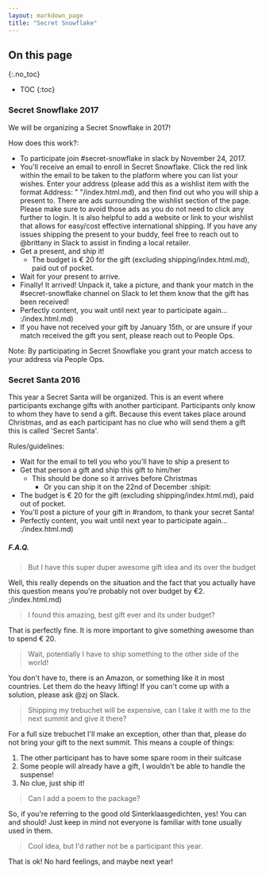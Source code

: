 ```yaml
---
layout: markdown_page
title: "Secret Snowflake"
---
```


## On this page
{:.no_toc}

- TOC
{:toc}

### Secret Snowflake 2017

We will be organizing a Secret Snowflake in 2017!

How does this work?:
- To participate join #secret-snowflake in slack by November 24, 2017.
- You'll receive an email to enroll in Secret Snowflake. Click the red link within the email to be taken to the platform where you can list your wishes. Enter your address (please add this as a wishlist item with the format Address: " "/index.html.md), and then find out who you will ship a present to. There are ads surrounding the wishlist section of the page. Please make sure to avoid those ads as you do not need to click any further to login. It is also helpful to add a website or link to your wishlist that allows for easy/cost effective international shipping. If you have any issues shipping the present to your buddy, feel free to reach out to @brittany in Slack to assist in finding a local retailer.  
- Get a present, and ship it!
  * The budget is € 20 for the gift (excluding shipping/index.html.md), paid out of pocket.
- Wait for your present to arrive.
- Finally! It arrived! Unpack it, take a picture, and thank your match in the #secret-snowflake channel on Slack to let them know that the gift has been received!
- Perfectly content, you wait until next year to participate again... :/index.html.md)
- If you have not received your gift by January 15th, or are unsure if your match received the gift you sent, please reach out to People Ops.

Note: By participating in Secret Snowflake you grant your match access to your address via People Ops.

### Secret Santa 2016

This year a Secret Santa will be organized. This is an event where participants exchange gifts with another participant. Participants only know to whom they have to send a gift. Because this event takes place around Christmas, and as each participant has no clue who will send them a gift this is called 'Secret Santa'.

Rules/guidelines:
- Wait for the email to tell you who you'll have to ship a present to
- Get that person a gift and ship this gift to him/her
  - This should be done so it arrives before Christmas
    - Or you can ship it on the 22nd of December :shipit:
- The budget is € 20 for the gift (excluding shipping/index.html.md), paid out of pocket.
- You'll post a picture of your gift in #random, to thank your secret Santa!
- Perfectly content, you wait until next year to participate again... :/index.html.md)

##### F.A.Q.

> But I have this super duper awesome gift idea and its over the budget

Well, this really depends on the situation and the fact that you actually have this question means you're probably not over budget by €2. ;/index.html.md)

> I found this amazing, best gift ever and its under budget?

That is perfectly fine. It is more important to give something awesome than to spend € 20.

> Wait, potentially I have to ship something to the other side of the world!

You don't have to, there is an Amazon, or something like it in most countries. Let them do the heavy lifting! If you can't come up with a solution, please ask @zj on Slack.

> Shipping my trebuchet will be expensive, can I take it with me to the next summit and give it there?

For a full size trebuchet I'll make an exception, other than that, please do not bring your gift to the next summit. This means a couple of things:
1. The other participant has to have some spare room in their suitcase
1. Some people will already have a gift, I wouldn't be able to handle the suspense!
1. No clue, just ship it!

> Can I add a poem to the package?

So, if you're referring to the good old Sinterklaasgedichten, yes! You can and should! Just keep in mind not everyone is familiar with tone usually used in them.

> Cool idea, but I'd rather not be a participant this year.

That is ok! No hard feelings, and maybe next year!
